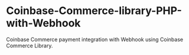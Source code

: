# Coinbase-Commerce-library-PHP-with-Webhook
Coinbase Commerce payment integration with Webhook using Coinbase Commerce Library.
